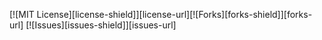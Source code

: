 [![MIT License][license-shield]][license-url][![Forks][forks-shield]][forks-url] [![Issues][issues-shield]][issues-url]
